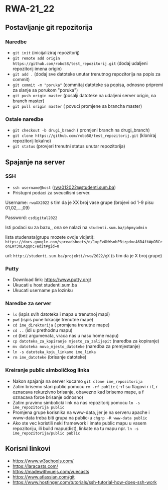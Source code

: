 # RWA-21_22

## Postavljanje git repozitorija
### Naredbe
- `git init` (inicijaliziraj repozitorij)
- `git remote add origin https://github.com/robo58/test_repozitorij.git` (dodaj udaljeni repozitorij imena origin)
- `git add .` (dodaj sve datoteke unutar trenutnog repozitorija na popis za commit)
- `git commit -m "poruka"` (commitaj datoteke sa popisa, odnosno pripremi za slanje sa porukom "poruka")
- `git push origin master` (posalji datoteke na udaljeni server origin, na branch master)
- `git pull origin master` ( povuci promjene sa brancha master)

### Ostale naredbe
- `git checkout -b drugi_branch` ( promjeni branch na drugi_branch)
- `git clone https://github.com/robo58/test_repozitorij.git` (kloniraj repozitorij lokalno)
- `git status` (provjeri trenutni status unutar repozitorija)

## Spajanje na server
### SSH
- `ssh username@host` (rwa012022@studenti.sum.ba)
- Pristupni podaci za sveucilisni server.

Username: `rwaXX2022` s tim da je XX broj vase grupe (brojevi od 1-9 pisu 01,02,...,09)

Password: `csdigital2022`

Isti podaci su za bazu,, ona se nalazi na `studenti.sum.ba/phpmyadmin`

lista studenata(grupu mozete ovdje vidjeti): `https://docs.google.com/spreadsheets/d/1xpEvObWsnbPBizpdvcA6D4fkWpORCronLWr3nLAqqnc/edit#gid=0`

url: `http://studenti.sum.ba/projekti/rwa/2022/gX` (s tim da je X broj grupe)

### Putty
- Download link: https://www.putty.org/
- Ukucati u host studenti.sum.ba
- Ukucati username pa lozinku

### Naredbe za server
- `ls` (ispis svih datoteka i mapa u trenutnoj mapi)
- `pwd` (ispis pune lokacije trenutne mape)
- `cd ime_direktorija` ( promjena trenutne mape)
- `cd ..` (idi u prethodnu mapu)
- `cd` (bez argumenata, vraca nas u nasu home mapu)
- `cp datoteka_za_kopiranje mjesto_za_zalijepit` (naredba za kopiranje)
- `mv datoteka novo_mjesto_datoteke` (naredba za premjestanje)
- `ln -s datoteka_koju_linkamo ime_linka`
- `rm ime_datoteke` (brisanje datoteke)

### Kreiranje public simboličkog linka
- Nakon spajanja na server kucamo `git clone ime_repozitorija`
- Zatim brisemo stari public pomocu `rm -rf public` ( -rf su flagovi r i f, r oznacava rekurzivno brisanje, obavezno kad brisemo mape, a f oznacava force brisanje odnosno)
- Zatim pravimo simbolicki link na nas repozitorij pomocu `ln -s ime_repozitorija public`
- Promjena grupe korisnika na www-data, jer je na serveru apache i www-data treba biti grupa na public-u `chgrp -R www-data public`
- Ako ste vec koristili neki framework i imate public mapu u vasem repozitoriju, ili build mapu(dist), linkate na tu mapu npr. `ln -s ime_repozitorija/public public`

## Korisni linkovi
- https://www.w3schools.com/
- https://laracasts.com/
- https://madewithvuejs.com/vuecasts
- https://www.atlassian.com/git
- https://www.hostinger.com/tutorials/ssh-tutorial-how-does-ssh-work

